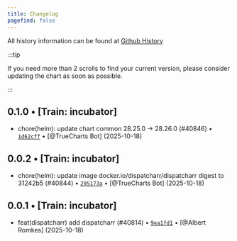 ```yaml
---
title: Changelog
pagefind: false
---
```


All history information can be found at [Github History](https://github.com/trueforge-org/truecharts/commits/master/charts/incubator/dispatcharr)

:::tip

If you need more than 2 scrolls to find your current version, please consider updating the chart as soon as possible.

:::

## 0.1.0 • [Train: incubator]

- chore(helm): update chart common 28.25.0 → 28.26.0 (#40846) • [`1d62cff`](https://github.com/trueforge-org/truecharts/commit/1d62cffed47689efb55ef7da4cef1e69c901bd74) • [@TrueCharts Bot] (2025-10-18)

## 0.0.2 • [Train: incubator]

- chore(helm): update image docker.io/dispatcharr/dispatcharr digest to 31242b5 (#40844) • [`295173a`](https://github.com/trueforge-org/truecharts/commit/295173aced3e3123aa235635defa28c38349cf60) • [@TrueCharts Bot] (2025-10-18)

## 0.0.1 • [Train: incubator]

- feat(dispatcharr) add dispatcharr (#40814) • [`9ea1fd1`](https://github.com/trueforge-org/truecharts/commit/9ea1fd1d2f269c9d3f957609a6352944c5cb56fc) • [@Albert Romkes] (2025-10-18)
